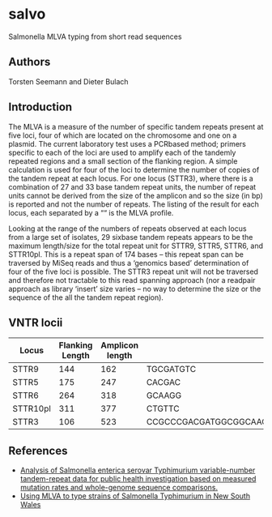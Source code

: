 # salvo
Salmonella MLVA typing from short read sequences

## Authors

Torsten Seemann and Dieter Bulach

## Introduction

The MLVA is a measure of the number of specific tandem repeats present at five loci, four of which
are located on the chromosome and one on a plasmid. The current laboratory test uses a PCR­based 
method; primers specific to each of the loci are used to amplify each of the tandemly repeated regions 
and a small section of the flanking region. A simple calculation is used for four of the loci to determine 
the number of copies of the tandem repeat at each locus. For one locus (STTR3), where there is a 
combination of 27 and 33 base tandem repeat units, the number of repeat units cannot be derived 
from the size of the amplicon and so the size (in bp) is reported and not the number of repeats. The 
listing of the result for each locus, each separated by a “­“ is the MLVA profile. 

Looking at the range of 
the numbers of repeats observed at each locus from a large set of isolates, 29 six­base tandem 
repeats appears to be the maximum length/size for the total repeat unit for STTR9, STTR5, STTR6, 
and STTR10pl. This is a repeat span of 174 bases – this repeat span can be traversed by MiSeq 
reads and thus a ‘genomics based’ determination of four of the five loci is possible. The STTR3 repeat 
unit will not be traversed and therefore not tractable to this read spanning approach (nor a read­pair 
approach as library ‘insert’ size varies – no way to determine the size or the sequence of the all the 
tandem repeat region).

## VNTR locii

Locus | Flanking Length | Amplicon length | Repeat Unit | Repeat length | Repeat No | Code | Variability
------|-----------------|-----------------|-------------|---------------|-----------|------|------------
STTR9 | 144 | 162 | TGCGATGTC | 9 | 2 | 3 | Low
STTR5 | 175 | 247 | CACGAC | 6 | 12 | 13 | Medium
STTR6 | 264 | 318 | GCAAGG | 6 | 9 | 10 | High
STTR10pl | 311 | 377 | CTGTTC | 6 | 11 | 12 | High
STTR3 | 106 | 523 | CCGCCCGACGATGGCGGCAACGTCACC/CCGCCCGACGATGGCGGCGATGACAATGTGACC | 27/33 | 2+11 | 523 | Low

## References

* [Analysis of Salmonella enterica serovar Typhimurium variable-number tandem-repeat data for public health investigation based on measured mutation rates and whole-genome sequence comparisons.](http://www.ncbi.nlm.nih.gov/pubmed/24957617)
* [Using MLVA to type strains of Salmonella Typhimurium in New South Wales](http://www.ncbi.nlm.nih.gov/pubmed/18361866)
